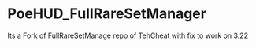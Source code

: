 # PoeHUD_FullRareSetManager

Its a Fork of FullRareSetManage repo of TehCheat with fix to work on 3.22
